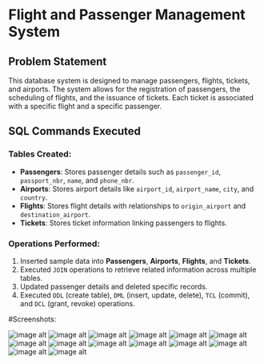 # Flight and Passenger Management System

## Problem Statement
This database system is designed to manage passengers, flights, tickets, and airports. The system allows for the registration of passengers, the scheduling of flights, and the issuance of tickets. Each ticket is associated with a specific flight and a specific passenger.

## SQL Commands Executed

### Tables Created:
- **Passengers**: Stores passenger details such as `passenger_id`, `passport_nbr`, `name`, and `phone_nbr`.
- **Airports**: Stores airport details like `airport_id`, `airport_name`, `city`, and `country`.
- **Flights**: Stores flight details with relationships to `origin_airport` and `destination_airport`.
- **Tickets**: Stores ticket information linking passengers to flights.

### Operations Performed:
1. Inserted sample data into **Passengers**, **Airports**, **Flights**, and **Tickets**.
2. Executed `JOIN` operations to retrieve related information across multiple tables.
3. Updated passenger details and deleted specific records.
4. Executed `DDL` (create table), `DML` (insert, update, delete), `TCL` (commit), and `DCL` (grant, revoke) operations.

#Screenshots:

![image alt](https://github.com/Elvis-12/oracle-sql-tests/blob/50f5327ffc902afdbfef067256f499a20471dc9b/conceptual%20diagram.png)
![image alt](https://github.com/Elvis-12/oracle-sql-tests/blob/501ef54010635aed93bbf3c22d40d137f301adee/PL%20Screenshots/tables%20creation.png)
![image alt](https://github.com/Elvis-12/oracle-sql-tests/blob/main/PL%20Screenshots/inserting%20passengers.png)
![image alt](https://github.com/Elvis-12/oracle-sql-tests/blob/main/PL%20Screenshots/inserting%20flights.png)
![image alt](https://github.com/Elvis-12/oracle-sql-tests/blob/main/PL%20Screenshots/inserting%20tickets.png)
![image alt](https://github.com/Elvis-12/oracle-sql-tests/blob/main/PL%20Screenshots/delete.png)
![image alt](https://github.com/Elvis-12/oracle-sql-tests/blob/main/PL%20Screenshots/select%20flights%20and%20tickets.png)
![image alt](https://github.com/Elvis-12/oracle-sql-tests/blob/main/PL%20Screenshots/select%20passengers.png)
![image alt](https://github.com/Elvis-12/oracle-sql-tests/blob/main/PL%20Screenshots/update%20passengers.png)
![image alt](https://github.com/Elvis-12/oracle-sql-tests/blob/main/PL%20Screenshots/TCL.png)
![image alt](https://github.com/Elvis-12/oracle-sql-tests/blob/main/PL%20Screenshots/DCL.png)
![image alt](https://github.com/Elvis-12/oracle-sql-tests/blob/main/PL%20Screenshots/grant.png)
![image alt](https://github.com/Elvis-12/oracle-sql-tests/blob/main/PL%20Screenshots/joins.png)
![image alt](https://github.com/Elvis-12/oracle-sql-tests/blob/main/PL%20Screenshots/revoke.png)
